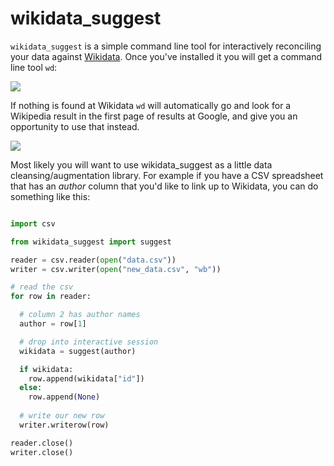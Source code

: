 # wikidata_suggest

`wikidata_suggest` is a simple command line tool for interactively reconciling 
your data against [Wikidata](https://wikidata.org). Once you've installed it
you will get a command line tool `wd`:

![](http://edsu.github.io/wikidata_suggest/images/screenshot1.png)

If nothing is found at Wikidata `wd` will automatically go and look for a 
Wikipedia result in the first page of results at Google, and give you an 
opportunity to use that instead.

![](http://edsu.github.io/wikidata_suggest/images/screenshot2.png)

Most likely you will want to use wikidata_suggest as a little data 
cleansing/augmentation library. For example if you have a CSV spreadsheet 
that has an *author* column that you'd like to link up to Wikidata, you 
can do something like this:

```python

import csv

from wikidata_suggest import suggest

reader = csv.reader(open("data.csv"))
writer = csv.writer(open("new_data.csv", "wb"))

# read the csv 
for row in reader:

  # column 2 has author names
  author = row[1]

  # drop into interactive session
  wikidata = suggest(author)

  if wikidata:
    row.append(wikidata["id"])
  else:
    row.append(None)
  
  # write our new row 
  writer.writerow(row)

reader.close()
writer.close()
```


